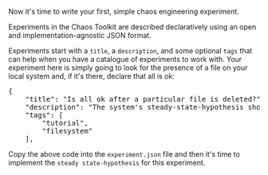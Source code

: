 Now it's time to write your first, simple chaos engineering experiment.

Experiments in the Chaos Toolkit are described declaratively using an open 
and implementation-agnostic JSON format.

Experiments start with a `title`, a `description`, and some optional `tags` 
that can help when you have a catalogue of experiments to work with. 
Your experiment here is simply going to look for the presence of a file on your 
local system and, if it's there, declare that all is ok:

<pre class="file" data-filename="experiment.json" data-target="replace">
{
    "title": "Is all ok after a particular file is deleted?",
    "description": "The system's steady-state-hypothesis should be within tolerances even when a particular file is deleted",
    "tags": [
        "tutorial",
        "filesystem"
    ],
</pre>

Copy the above code into the `experiment.json` file and then it's time to implement the `steady state-hypothesis` for this experiment.
